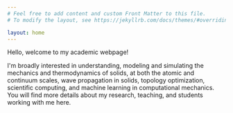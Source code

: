 ```yaml
---
# Feel free to add content and custom Front Matter to this file.
# To modify the layout, see https://jekyllrb.com/docs/themes/#overriding-theme-defaults

layout: home
---
```


Hello, welcome to my academic webpage! 

I'm broadly interested in understanding, modeling and simulating the mechanics and thermodynamics of solids, at both the atomic and continuum scales, wave propagation in solids, topology optimization, scientific computing, and machine learning in computational mechanics. You will find more details about my research, teaching, and students working with me here. 

